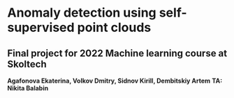 # Anomaly detection using self-supervised point clouds
## Final project for 2022 Machine learning course at Skoltech
**Agafonova Ekaterina, Volkov Dmitry, Sidnov Kirill, Dembitskiy Artem**
**TA: Nikita Balabin**
